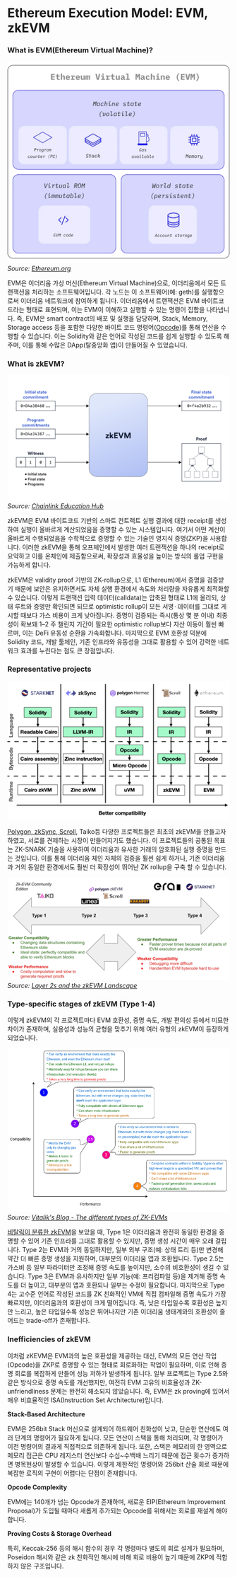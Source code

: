 # Ethereum Execution Model: EVM, zkEVM

### What is EVM(Ethereum Virtual Machine)?

![EVM Diagram](./img/EVM.png)
*Source: [Ethereum.org](https://ethereum.org/en/developers/docs/evm/#:~:text=Diagram%20adapted%20from,a%20new%20tab)*

EVM은 이더리움 가상 머신(Ethereum Virtual Machine)으로, 이더리움에서 모든 트랜잭션을 처리하는 소프트웨어입니다. 각 노드는 이 소프트웨어(예: geth)를 실행함으로써 이더리움 네트워크에 참여하게 됩니다. 이더리움에서 트랜잭션은 EVM 바이트코드라는 형태로 표현되며, 이는 EVM이 이해하고 실행할 수 있는 명령어 집합을 나타냅니다. 즉, EVM은 smart contract의 배포 및 실행을 담당하며, Stack, Memory, Storage access 등을 포함한 다양한 바이트 코드 명령어([Opcode](https://www.evm.codes/))를 통해 연산을 수행할 수 있습니다. 이는 Solidity와 같은 언어로 작성된 코드를 쉽게 실행할 수 있도록 해주며, 이를 통해 수많은 DApp(탈중앙화 앱)이 만들어질 수 있었습니다. 


### What is zkEVM?

![zkEVM Overview](./img/zkEVM1.png)
*Source: [Chainlink Education Hub](https://chain.link/education-hub/zkevm)*

zkEVM은 EVM 바이트코드 기반의 스마트 컨트랙트 실행 결과에 대한 receipt를 생성하여 실행이 올바르게 계산되었음을 증명할 수 있는 시스템입니다. 여기서 어떤 계산이 올바르게 수행되었음을 수학적으로 증명할 수 있는 기술인 영지식 증명(ZKP)을 사용합니다. 이러한 zkEVM을 통해 오프체인에서 발생한 여러 트랜잭션을 하나의 receipt로 요약하고 이를 온체인에 제출함으로써, 확장성과 효율성을 높이는 방식의 롤업 구현을 가능하게 합니다. 

zkEVM은 validity proof 기반의 ZK-rollup으로, L1 (Ethereum)에서 증명을 검증받기 때문에 보안은 유지하면서도 자체 실행 환경에서 속도와 처리량을 자유롭게 최적화할 수 있습니다. 이렇게 트랜잭션 입력 데이터(calldata)는 압축된 형태로 L1에 올리되, 상태 루트와 증명만 확인되면 되므로 optimistic rollup이 모든 서명 · 데이터를 그대로 게시할 때보다 가스 비용이 크게 낮아집니다. 증명이 검증되는 즉시(통상 몇 분 이내) 최종성이 확보돼 1–2 주 챌린지 기간이 필요한 optimistic rollup보다 자산 이동이 훨씬 빠르며, 이는 DeFi 유동성 순환을 가속화합니다. 마지막으로 EVM 호환성 덕분에 Solidity 코드, 개발 툴체인, 기존 인프라와 유동성을 그대로 활용할 수 있어 강력한 네트워크 효과를 누린다는 점도 큰 장점입니다.


### Representative projects

![zkEVM Projects](./img/zkEVM3.png)

[Polygon, zkSync, Scroll](https://x.com/jadler0/status/1549764211542315008), Taiko등 다양한 프로젝트들은 최초의 zkEVM을 만들고자 하였고, 서로를 견제하는 시장이 만들어지기도 했습니다. 이 프로젝트들의 공통된 목표는 ZK-SNARK 기술을 사용하여 이더리움과 유사한 거래의 암호화된 실행 증명을 만드는 것입니다. 이를 통해 이더리움 체인 자체의 검증을 훨씬 쉽게 하거나, 기존 이더리움과 거의 동일한 환경에서도 훨씬 더 확장성이 뛰어난 ZK rollup을 구축 할 수 있습니다.


![zkEVM Landscape](./img/zkEVM4.png)
*Source: [Layer 2s and the zkEVM Landscape](https://medium.com/@johnnyantos/layer-2s-and-the-zkevm-landscape-strategic-implications-9d6a10158200)*


### Type-specific stages of zkEVM (Type 1-4)

이렇게 zkEVM의 각 프로젝트마다 EVM 호환성, 증명 속도, 개발 편의성 등에서 미묘한 차이가 존재하며, 실용성과 성능의 균형을 맞추기 위해 여러 유형의 zkEVM이 등장하게 되었습니다. 

![zkEVM Types](./img/zkEVM2.png)
*Source: [Vitalik's Blog - The different types of ZK-EVMs](https://vitalik.eth.limo/general/2022/08/04/zkevm.html)*

[비탈릭이 분류한 zkEVM](https://vitalik.eth.limo/general/2022/08/04/zkevm.html)을 보았을 때, Type 1은 이더리움과 완전히 동일한 환경을 증명할 수 있어 기존 인프라를 그대로 활용할 수 있지만, 증명 생성 시간이 매우 오래 걸립니다. Type 2는 EVM과 거의 동일하지만, 일부 외부 구조(예: 상태 트리 등)만 변경해 약간 더 빠른 증명 생성을 지원하며, 대부분의 이더리움 앱과 호환됩니다. Type 2.5는 가스비 등 일부 파라미터만 조정해 증명 속도를 높이지만, 소수의 비호환성이 생길 수 있습니다. Type 3은 EVM과 유사하지만 일부 기능(예: 프리컴파일 등)을 제거해 증명 속도를 더 높이고, 대부분의 앱과 호환되나 일부는 수정이 필요합니다. 마지막으로 Type 4는 고수준 언어로 작성된 코드를 ZK 친화적인 VM에 직접 컴파일해 증명 속도가 가장 빠르지만, 이더리움과의 호환성이 크게 떨어집니다. 즉, 낮은 타입일수록 호환성은 높지만 느리고, 높은 타입일수록 성능은 뛰어나지만 기존 이더리움 생태계와의 호환성이 줄어드는 trade-off가 존재합니다.


### Inefficiencies of zkEVM

이처럼 zKEVM은 EVM과의 높은 호환성을 제공하는 대신, EVM의 모든 연산 작업(Opcode)을 ZKP로 증명할 수 있는 형태로 회로화하는 작업이 필요하며, 이로 인해 증명 회로를 복잡하게 만들어 성능 저하가 발생하게 됩니다. 일부 프로젝트는 Type 2.5와 같은 방식으로 증명 속도를 개선했지만, 여전히 EVM 고유의 비효율성과 ZK-unfriendliness 문제는 완전히 해소되지 않았습니다. 즉, EVM은 zk proving에 있어서 매우 비효율적인 ISA(Instruction Set Architecture)입니다.

**Stack-Based Architecture**

EVM은 256bit Stack 머신으로 설계되어 하드웨어 친화성이 낮고, 단순한 연산에도 여러 단계의 명령어가 필요하게 됩니다. 모든 연산이 스택을 통해 처리되며, 각 명령어가 이전 명령어의 결과게 직접적으로 의존하게 됩니다. 또한, 스택은 메모리의 한 영역으로 메모리 접근은 CPU 레지스터 연산보다 수십~수백배 느리기 때문에 접근 횟수가 증가하면 병목현상이 발생할 수 있습니다. 이렇게 제한적인 명령어와 256bit 산술 회로 때문에 복잡한 로직의 구현이 어렵다는 단점이 존재합니다. 

**Opcode Complexity**

EVM에는 140개가 넘는 Opcode가 존재하며, 새로운 EIP(Ethereum Improvement Proposal)가 도입될 때마다 새롭게 추가되는 Opcode를 위해서는 회로를 재설계 해야 합니다. 

**Proving Costs & Storage Overhead**

특히, Keccak-256 등의 해시 함수의 경우 각 명령마다 별도의 회로 설계가 필요하며, Poseidon 해시와 같은 zk 친화적인 해시에 비해 회로 비용이 높기 때문에 ZKP에 적합하지 않은 구조입니다.


